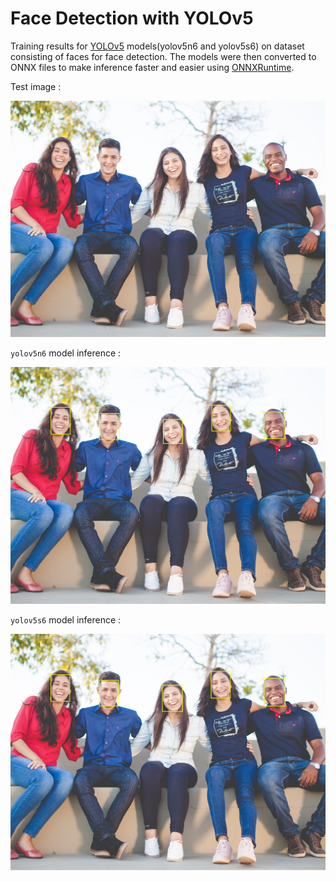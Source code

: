 # Face Detection with YOLOv5

Training results for [YOLOv5](https://github.com/ultralytics/yolov5) models(yolov5n6 and yolov5s6) on dataset consisting of faces for face detection. The models were then converted to ONNX files to make inference faster and easier using [ONNXRuntime](https://onnxruntime.ai/).

Test image :

![](assets/detect.jpg)

`yolov5n6` model inference :

![](assets/inference_yolov5n6.jpg)

`yolov5s6` model inference :

![](assets/inference_yolov5s6.jpg)
